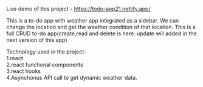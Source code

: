 Live demo of this project - https://todo-app21.netlify.app/

This is a to-do app with weather app integrated as a sidebar. We can change the location and get the weather condition of that location. This is a full CRUD to-do app(create,read and delete is here. update will added in the next version of this app)

Technology used in the project-<br/>
1.react<br/>
2.react functional components<br/>
3.react hooks<br/>
4.Asynchonus API call to get dynamic weather data.<br/>
